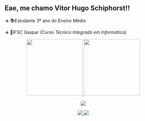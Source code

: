 <h2>Eae, me chamo Vitor Hugo Schiphorst!!</h1>
<p><B>-></B> 📚Estudante 3º ano do Ensino Médio</p>
<p><B>-></B> 👾IFSC Gaspar <I>(Curso Técnico Integrado em Informática)</I></p>

<div align="center">
  <a href="https://github.com/VitorSchiphorst">
  <img height="180em" src="https://github-readme-stats.vercel.app/api?username=VitorSchiphorst&show_icons=true&theme=highcontrast&include_all_commits=true&count_private=true"/>
  <img height="180em" src="https://github-readme-stats.vercel.app/api/top-langs/?username=VitorSchiphorst&layout=compact&langs_count=7&theme=highcontrast"/>
</div>

<p align="center">
  <a href="https://skillicons.dev">
    <img src="https://skillicons.dev/icons?i=angular,bootstrap,css,js,java,sass,ts,vscode" />
  </a>
</p>

<p align="center">
  <a href="https://www.instagram.com/vitor_schiphorst/">
    <img src="https://skillicons.dev/icons?i=instagram" />
  </a>
  <a href="https://www.linkedin.com/in/vitor-hugo-schiphorst/">
    <img src="https://skillicons.dev/icons?i=linkedin" />
  </a>
</p>
